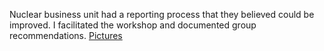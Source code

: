 Nuclear business unit had a reporting process that they believed could be improved.  I facilitated the workshop and documented group recommendations.
[Pictures](https://www.flickr.com/photos/47333097@N08/sets/72157685303627826/)
